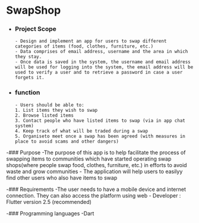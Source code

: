 # SwapShop
- ### Project Scope
      - Design and implement an app for users to swap different categories of items (food, clothes, furniture, etc.)
      - Data comprises of email address, username and the area in which they stay.
      - Once data is saved in the system, the username and email address will be used for logging into the system, the email address will be used to verify a user and to retrieve a password in case a user forgets it.


- ### function
      - Users should be able to:
      1. List items they wish to swap
      2. Browse listed items
      3. Contact people who have listed items to swap (via in app chat system)
      4. Keep track of what will be traded during a swap
      5. Organiseto meet once a swap has been agreed (with measures in place to avoid scams and other dangers)

-### Purpose
      -The purpose of this app is to help facilitate the process of swapping items to communities which have started operating swap shops(where people swap food, clothes, furniture, etc.) in efforts to avoid waste and grow communities
      - The application will help users to easilyy find other users who also have items to swap

-### Requirements
      -The user needs to have a mobile device and internet connection. They can also access the platform using web
      - Developer : Flutter version 2.5 (recommended)
 
 -### Programming languages
      -Dart
